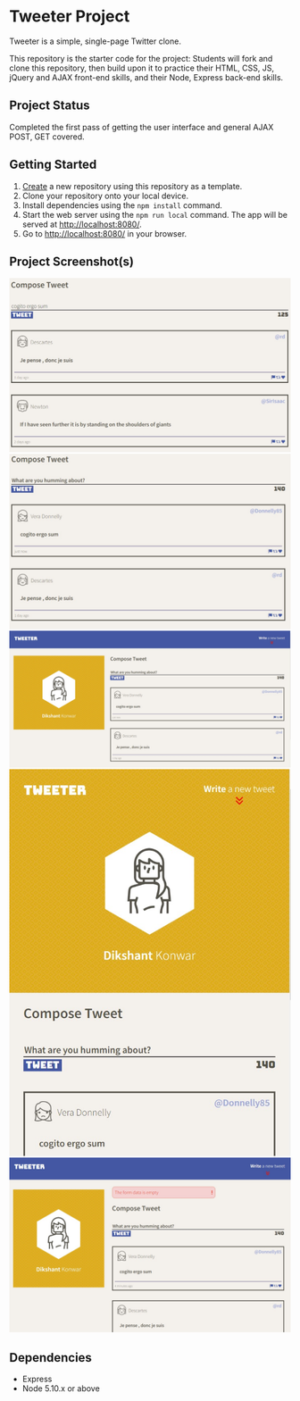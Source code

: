 # Tweeter Project

Tweeter is a simple, single-page Twitter clone.

This repository is the starter code for the project: Students will fork and clone this repository, then build upon it to practice their HTML, CSS, JS, jQuery and AJAX front-end skills, and their Node, Express back-end skills.

## Project Status

Completed the first pass of getting the user interface and general AJAX POST, GET covered. 

## Getting Started

1. [Create](https://docs.github.com/en/repositories/creating-and-managing-repositories/creating-a-repository-from-a-template) a new repository using this repository as a template.
2. Clone your repository onto your local device.
3. Install dependencies using the `npm install` command.
3. Start the web server using the `npm run local` command. The app will be served at <http://localhost:8080/>.
4. Go to <http://localhost:8080/> in your browser.

## Project Screenshot(s)

!["Screenshot of tweet compose box"](https://github.com/dikshantkunwar/tweeter/blob/master/docs/tweet.jpg)
!["Screenshot of posted tweet"](https://github.com/dikshantkunwar/tweeter/blob/master/docs/tweeted.jpg)
!["Viewport on large screens > 1024px"](https://github.com/dikshantkunwar/tweeter/blob/master/docs/large-viewport.jpg)
!["Responsive design < 1024px"](https://github.com/dikshantkunwar/tweeter/blob/master/docs/responsive-vp.jpg)
!["Error message"](https://github.com/dikshantkunwar/tweeter/blob/master/docs/empty-post-err.jpg)

## Dependencies

- Express
- Node 5.10.x or above
